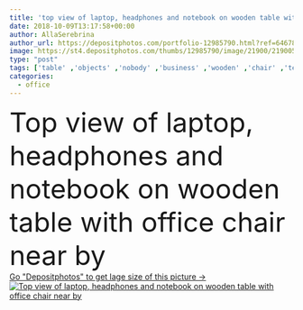 ```yaml
---
title: 'top view of laptop, headphones and notebook on wooden table with office chair near by'
date: 2018-10-09T13:17:58+00:00
author: AllaSerebrina
author_url: https://depositphotos.com/portfolio-12985790.html?ref=64678756
image: https://st4.depositphotos.com/thumbs/12985790/image/21900/219005026/api_thumb_450.jpg?forcejpeg=true
type: "post"
tags: ['table' ,'objects' ,'nobody' ,'business' ,'wooden' ,'chair' ,'technology' ,'corporate' ,'office' ,'electronic' ,'mobility' ,'laptop' ,'notebook' ,'network' ,'work' ,'indoors' ,'pencil' ,'surface' ,'headphones' ,'notes' ,'executive' ,'workplace' ,'workspace' ,'appliance' ,'tabletop' ,'arranged' ,'gadgets' ,'top view' ,'from above' ,'digital devices' ]
categories: 
  - office
---
```

<div aling="center">
            <font size="60"> Top view of laptop, headphones and notebook on wooden table with office chair near by</font>   
</div>
<div>
    <a href='https://depositphotos.com/219005026/stock-photo-top-view-laptop-headphones-notebook.html?ref=64678756' target=_blank > Go "Depositphotos" to get lage size of this picture ->
        <img href='https://depositphotos.com/219005026/stock-photo-top-view-laptop-headphones-notebook.html?ref=64678756' src='https://st4.depositphotos.com/12985790/21900/i/950/depositphotos_219005026-stock-photo-top-view-laptop-headphones-notebook.jpg?forcejpeg=true' alt='Top view of laptop, headphones and notebook on wooden table with office chair near by' >
    </a>
</div>
